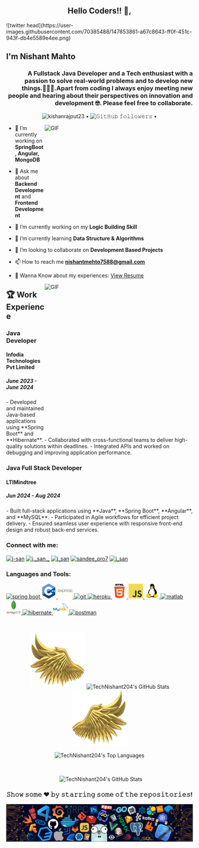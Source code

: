 
<h2 align="center">Hello Coders!! 👋,</h2>
![twitter head](https://user-images.githubusercontent.com/70385488/147853861-a67c8643-ff0f-451c-943f-db4e5589e4ee.png)

<h2>I'm Nishant Mahto</h2>

<h3 align="right">A Fullstack Java Developer and a Tech enthusiast with a passion to solve real-world problems and to develop new things.👨🏼‍💻.Apart from coding I always enjoy meeting new people and hearing about their perspectives on innovation and development 🤓. Please feel free to collaborate.</h3>
</h3>

<p align="center">
  <img src="https://komarev.com/ghpvc/?username=TechNishant204&label=Profile%20views&color=0e75b6&style=flat" alt="kishanrajput23" /> • 
  <img alt="𝙶𝚒𝚝𝙷𝚞𝚋 𝚏𝚘𝚕𝚕𝚘𝚠𝚎𝚛𝚜" src="https://img.shields.io/github/followers/TechNishant204?label=Followers&style=social"> •   
<!--   <img src="https://img.shields.io/github/stars/TechNishant2043?label=Stars" alt="𝚃𝚘𝚝𝚊𝚕 𝚂𝚝𝚊𝚛𝚜"> -->
</p>
<a target="_blank">
  <img align="right" height="250" width="400" alt="GIF" src="https://i.pinimg.com/originals/68/f3/ff/68f3ff8ddc1699f6234abee4e1d58dd9.gif">
</a>

- 🌱 I’m currently working on  **SpringBoot, Angular, MongoDB**

- 💬 Ask me about **Backend Development** and **Frontend Development**
  
- 🔭 I’m currently working on my **Logic Building Skill**

- 🌱 I’m currently learning **Data Structure & Algorithms**

- 👯 I’m looking to collaborate on **Development Based Projects**

- 📫 How to reach me **nishantmehto7588@gmail.com**

- 📄 Wanna Know about my experiences: <a href="https://drive.google.com/file/d/1y6ecCkr3cwYPUS3KWN131GX77ebxJHai/view?usp=sharing">View Resume</a>


<!-- Gif -->
<img align="right" alt="GIF" src="https://user-images.githubusercontent.com/74038190/229223263-cf2e4b07-2615-4f87-9c38-e37600f8381a.gif" width="400" height="400" />
</a>

  
<h2>🏆 Work Experience</h2>

<h3>Java Developer </h3> 
<h4>Infodia Technologies Pvt Limited</h4>  
<h5>June 2023 - June 2024</h5>
- Developed and maintained Java-based applications using **Spring Boot** and **Hibernate**.  
- Collaborated with cross-functional teams to deliver high-quality solutions within deadlines.  
- Integrated APIs and worked on debugging and improving application performance.

<h3>Java Full Stack Developer</h3>  
<h4>LTIMindtree </h4>
<h5>Jun 2024 - Aug 2024</h5> 
- Built full-stack applications using **Java**, **Spring Boot**, **Angular**, and **MySQL**.  
- Participated in Agile workflows for efficient project delivery.  
- Ensured seamless user experience with responsive front-end design and robust back-end services.



<h3 align="left">Connect with me:</h3>
<p align="left">
<a href="https://www.linkedin.com/in/softdevnishant/" target="blank"><img align="center" src="https://raw.githubusercontent.com/rahuldkjain/github-profile-readme-generator/master/src/images/icons/Social/linked-in-alt.svg" alt="j-san" height="30" width="40" /></a>
<a href="https://instagram.com/_mahto_nishant" target="blank"><img align="center" src="https://raw.githubusercontent.com/rahuldkjain/github-profile-readme-generator/master/src/images/icons/Social/instagram.svg" alt="j._san._" height="30" width="40" /></a>
<a href="https://www.codechef.com/users/j_san" target="blank"><img align="center" src="https://cdn.jsdelivr.net/npm/simple-icons@3.1.0/icons/codechef.svg" alt="j_san" height="30" width="40" /></a>
<a href="https://www.hackerrank.com/Nishant_pro" target="blank"><img align="center" src="https://raw.githubusercontent.com/rahuldkjain/github-profile-readme-generator/master/src/images/icons/Social/hackerrank.svg" alt="sandee_pro7" height="30" width="40" /></a>
<a href="https://www.leetcode.com/DevNishant" target="blank"><img align="center" src="https://raw.githubusercontent.com/rahuldkjain/github-profile-readme-generator/master/src/images/icons/Social/leet-code.svg" alt="j_san" height="30" width="40" /></a>
</p>

<h3 align="left">Languages and Tools:</h3>
<p align="left"><a href="https://spring.io/projects/spring-boot" target="_blank" rel="noreferrer">
  <img src="https://www.vectorlogo.zone/logos/springio/springio-icon.svg" alt="spring boot" width="40" height="40"/>
</a>  
 <a href="https://www.w3schools.com/cpp/" target="_blank" rel="noreferrer"> <img src="https://raw.githubusercontent.com/devicons/devicon/master/icons/cplusplus/cplusplus-original.svg" alt="cplusplus" width="40" height="40"/> </a>
  <a href="https://expressjs.com" target="_blank" rel="noreferrer"> <img src="https://raw.githubusercontent.com/devicons/devicon/master/icons/express/express-original-wordmark.svg" alt="express" width="40" height="40"/> </a> <a href="https://git-scm.com/" target="_blank" rel="noreferrer"> <img src="https://www.vectorlogo.zone/logos/git-scm/git-scm-icon.svg" alt="git" width="40" height="40"/> </a> <a href="https://heroku.com" target="_blank" rel="noreferrer"> <img src="https://www.vectorlogo.zone/logos/heroku/heroku-icon.svg" alt="heroku" width="40" height="40"/> </a> <a href="https://www.w3.org/html/" target="_blank" rel="noreferrer"> <img src="https://raw.githubusercontent.com/devicons/devicon/master/icons/html5/html5-original-wordmark.svg" alt="html5" width="40" height="40"/> </a> <a href="https://developer.mozilla.org/en-US/docs/Web/JavaScript" target="_blank" rel="noreferrer"> <img src="https://raw.githubusercontent.com/devicons/devicon/master/icons/javascript/javascript-original.svg" alt="javascript" width="40" height="40"/> </a> <a href="https://www.linux.org/" target="_blank" rel="noreferrer"> <img src="https://raw.githubusercontent.com/devicons/devicon/master/icons/linux/linux-original.svg" alt="linux" width="40" height="40"/> </a> <a href="https://www.mathworks.com/" target="_blank" rel="noreferrer"> <img src="https://upload.wikimedia.org/wikipedia/commons/2/21/Matlab_Logo.png" alt="matlab" width="40" height="40"/> </a> <a href="https://www.mongodb.com/" target="_blank" rel="noreferrer"> <img src="https://raw.githubusercontent.com/devicons/devicon/master/icons/mongodb/mongodb-original-wordmark.svg" alt="mongodb" width="40" height="40"/> </a> <a href="https://hibernate.org/" target="_blank" rel="noreferrer">
  <img src="https://www.vectorlogo.zone/logos/hibernate/hibernate-icon.svg" alt="hibernate" width="40" height="40"/>
</a> <a href="https://www.mysql.com/" target="_blank" rel="noreferrer">
  <img src="https://raw.githubusercontent.com/devicons/devicon/master/icons/mysql/mysql-original-wordmark.svg" alt="sql" width="40" height="40"/>
</a> <a href="https://postman.com" target="_blank" rel="noreferrer"> <img src="https://www.vectorlogo.zone/logos/getpostman/getpostman-icon.svg" alt="postman" width="40" height="40"/> </a> </p>
<br>

<p align="center">
  <a>
    <img height="150" width="150" src="https://github.com/TechNishant204/TechNishant204/blob/main/images/left.png" alt="wing-left-images">
    <img align="center" src="https://streak-stats.demolab.com?user=TechNishant204&theme=tokyonight&hide_border=true" alt="TechNishant204's GitHub Stats" />
<!--     <img align="center" src="https://github-readme-streak-stats.herokuapp.com/?user=kishanrajput23&theme=dark&hide_border=true"/> -->    
    <img height="150" width="150" src="https://github.com/TechNishant204/TechNishant204/blob/main/images/right.png" alt="wing-right-images" />
  </a>
</p>

<p align="center">
  <img align="center" src="https://github-readme-stats.vercel.app/api/top-langs/?username=TechNishant204&theme=tokyonight&show_icons=true&hide_border=true&layout=compact" alt="TechNishant204's Top Languages" />
<!--   <img align="left" src="https://github-readme-stats.vercel.app/api/top-langs?username=TechNishant204&show_icons=true&locale=en&layout=compact&theme=radical" alt="TechNishant204's Top Languages" /> -->
</p> 
<br>
<!-- <img align="center" src="https://github-readme-stats.vercel.app/api?username=TechNishant204&show_icons=true&locale=en" alt="TechNishant204" /> -->
<p align="center">&nbsp;
  <img align="center" src="https://github-readme-stats.vercel.app/api?username=TechNishant204&theme=tokyonight&show_icons=true&hide_border=true&count_private=true" alt="TechNishant204's GitHub Stats" />
</p>
<div align="center">
  
### 𝚂𝚑𝚘𝚠 𝚜𝚘𝚖𝚎 ❤️ 𝚋𝚢 𝚜𝚝𝚊𝚛𝚛𝚒𝚗𝚐 𝚜𝚘𝚖𝚎 𝚘𝚏 𝚝𝚑𝚎 𝚛𝚎𝚙𝚘𝚜𝚒𝚝𝚘𝚛𝚒𝚎𝚜!

</div>

![footer](https://github.com/TechNishant204/TechNishant204/blob/main/images/footer.png)




